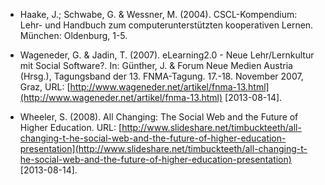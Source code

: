 <!-- filename: 99_Literatur.md -->
<!-- title: Literatur -->

- Haake, J.; Schwabe, G. & Wessner, M. (2004). CSCL-Kompendium: Lehr- und Handbuch zum computerunterstützten kooperativen Lernen. München: Oldenburg, 1-5.

- Wageneder, G. & Jadin, T. (2007). eLearning2.0 - Neue Lehr/Lernkultur mit Social Software?. In: Günther, J. & Forum Neue Medien Austria (Hrsg.), Tagungsband der 13. FNMA-Tagung. 17.-18. November 2007, Graz, URL: [http://www.wageneder.net/artikel/fnma-13.html](http://www.wageneder.net/artikel/fnma-13.html) \[2013-08-14].

- Wheeler, S. (2008). All Changing: The Social Web and the Future of Higher Education. URL: [http://www.slideshare.net/timbuckteeth/all-changing-t-he-social-web-and-the-future-of-higher-education-presentation](http://www.slideshare.net/timbuckteeth/all-changing-t-he-social-web-and-the-future-of-higher-education-presentation) \[2013-08-14].
